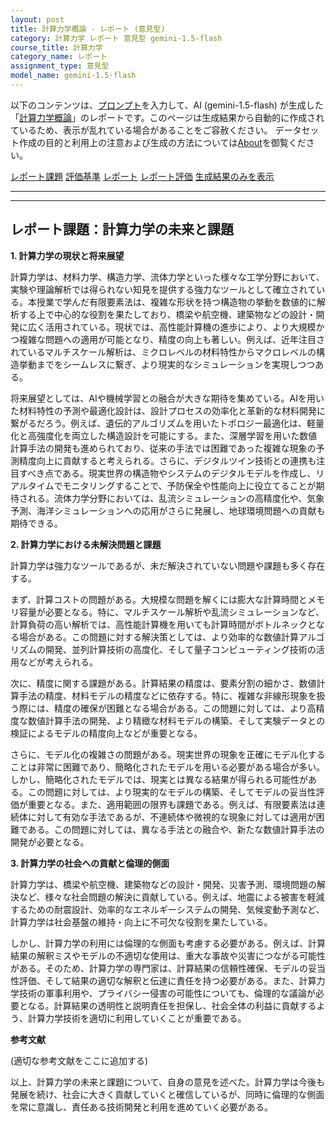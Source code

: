 ```yaml
---
layout: post
title: 計算力学概論 - レポート (意見型)
category: 計算力学 レポート 意見型 gemini-1.5-flash
course_title: 計算力学
category_name: レポート
assignment_type: 意見型
model_name: gemini-1.5-flash
---
```


以下のコンテンツは、[プロンプト](https://github.com/takedatoshiyuki/synthetic_assignments/tree/main/generated/計算力学/gemini-1.5-flash/prompt_レポート-意見型.md)を入力して、AI (gemini-1.5-flash) が生成した「[計算力学概論](/contents/計算力学/)」のレポートです。このページは生成結果から自動的に作成されているため、表示が乱れている場合があることをご容赦ください。
データセット作成の目的と利用上の注意および生成の方法については[About](/About)を御覧ください。

[レポート課題](../レポート課題-意見型)
[評価基準](../評価基準-意見型)
[レポート](../レポート-意見型)
[レポート評価](../レポート評価-意見型)
[生成結果のみを表示](https://github.com/takedatoshiyuki/synthetic_assignments/tree/main/generated/計算力学/gemini-1.5-flash/レポート-意見型.md)
  

***
***
  
## レポート課題：計算力学の未来と課題

**1. 計算力学の現状と将来展望**

計算力学は、材料力学、構造力学、流体力学といった様々な工学分野において、実験や理論解析では得られない知見を提供する強力なツールとして確立されている。本授業で学んだ有限要素法は、複雑な形状を持つ構造物の挙動を数値的に解析する上で中心的な役割を果たしており、橋梁や航空機、建築物などの設計・開発に広く活用されている。現状では、高性能計算機の進歩により、より大規模かつ複雑な問題への適用が可能となり、精度の向上も著しい。例えば、近年注目されているマルチスケール解析は、ミクロレベルの材料特性からマクロレベルの構造挙動までをシームレスに繋ぎ、より現実的なシミュレーションを実現しつつある。

将来展望としては、AIや機械学習との融合が大きな期待を集めている。AIを用いた材料特性の予測や最適化設計は、設計プロセスの効率化と革新的な材料開発に繋がるだろう。例えば、遺伝的アルゴリズムを用いたトポロジー最適化は、軽量化と高強度化を両立した構造設計を可能にする。また、深層学習を用いた数値計算手法の開発も進められており、従来の手法では困難であった複雑な現象の予測精度向上に貢献すると考えられる。さらに、デジタルツイン技術との連携も注目すべき点である。現実世界の構造物やシステムのデジタルモデルを作成し、リアルタイムでモニタリングすることで、予防保全や性能向上に役立てることが期待される。流体力学分野においては、乱流シミュレーションの高精度化や、気象予測、海洋シミュレーションへの応用がさらに発展し、地球環境問題への貢献も期待できる。


**2. 計算力学における未解決問題と課題**

計算力学は強力なツールであるが、未だ解決されていない問題や課題も多く存在する。

まず、計算コストの問題がある。大規模な問題を解くには膨大な計算時間とメモリ容量が必要となる。特に、マルチスケール解析や乱流シミュレーションなど、計算負荷の高い解析では、高性能計算機を用いても計算時間がボトルネックとなる場合がある。この問題に対する解決策としては、より効率的な数値計算アルゴリズムの開発、並列計算技術の高度化、そして量子コンピューティング技術の活用などが考えられる。

次に、精度に関する課題がある。計算結果の精度は、要素分割の細かさ、数値計算手法の精度、材料モデルの精度などに依存する。特に、複雑な非線形現象を扱う際には、精度の確保が困難となる場合がある。この問題に対しては、より高精度な数値計算手法の開発、より精緻な材料モデルの構築、そして実験データとの検証によるモデルの精度向上などが重要となる。

さらに、モデル化の複雑さの問題がある。現実世界の現象を正確にモデル化することは非常に困難であり、簡略化されたモデルを用いる必要がある場合が多い。しかし、簡略化されたモデルでは、現実とは異なる結果が得られる可能性がある。この問題に対しては、より現実的なモデルの構築、そしてモデルの妥当性評価が重要となる。また、適用範囲の限界も課題である。例えば、有限要素法は連続体に対して有効な手法であるが、不連続体や微視的な現象に対しては適用が困難である。この問題に対しては、異なる手法との融合や、新たな数値計算手法の開発が必要となる。


**3. 計算力学の社会への貢献と倫理的側面**

計算力学は、橋梁や航空機、建築物などの設計・開発、災害予測、環境問題の解決など、様々な社会問題の解決に貢献している。例えば、地震による被害を軽減するための耐震設計、効率的なエネルギーシステムの開発、気候変動予測など、計算力学は社会基盤の維持・向上に不可欠な役割を果たしている。

しかし、計算力学の利用には倫理的な側面も考慮する必要がある。例えば、計算結果の解釈ミスやモデルの不適切な使用は、重大な事故や災害につながる可能性がある。そのため、計算力学の専門家は、計算結果の信頼性確保、モデルの妥当性評価、そして結果の適切な解釈と伝達に責任を持つ必要がある。また、計算力学技術の軍事利用や、プライバシー侵害の可能性についても、倫理的な議論が必要となる。計算結果の透明性と説明責任を担保し、社会全体の利益に貢献するよう、計算力学技術を適切に利用していくことが重要である。


**参考文献**

(適切な参考文献をここに追加する)


以上、計算力学の未来と課題について、自身の意見を述べた。計算力学は今後も発展を続け、社会に大きく貢献していくと確信しているが、同時に倫理的な側面を常に意識し、責任ある技術開発と利用を進めていく必要がある。

